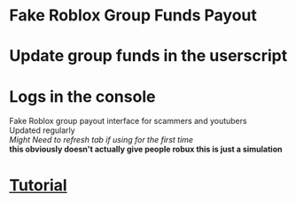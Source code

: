 # Fake Roblox Group Funds Payout
# Update group funds in the userscript
# Logs in the console
Fake Roblox group payout interface for scammers and youtubers
<br>
Updated regularly
<br>
*Might Need to refresh tab if using for the first time*
<br>
**this obviously doesn't actually give people robux this is just a simulation**
# <a href="https://www.youtube.com/watch?v=39UowTThWe4">Tutorial</a>
